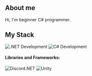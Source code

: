 ﻿## About me
Hi, I'm beginner C# programmer.

## My Stack
![.NET Development](https://img.shields.io/badge/.NET-4D29C9?style=flat-square&logo=Microsoft)
![C# Development](https://img.shields.io/badge/CSharp-3A008F?style=flat-square&logo=CSharp)

#### Libraries and Frameworks:

![Discord.NET](https://img.shields.io/badge/Discord.NET-68217A?style=flat-square&logo=Discord)
![Unity](https://img.shields.io/badge/Unity-black?style=flat-square&logo=Unity)